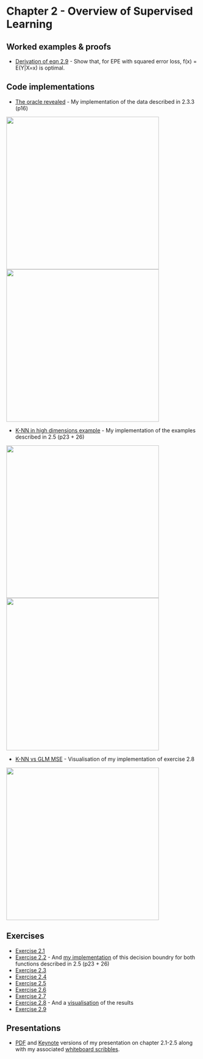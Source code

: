 # Chapter 2 - Overview of Supervised Learning

## Worked examples & proofs

* [Derivation of eqn 2.9](https://github.com/alanjeffares/elements-of-statistical-learning/blob/master/chapter-2/derivation_2.9.pdf) - Show that, for EPE with squared error loss, f(x) = E(Y|X=x) is optimal. 

## Code implementations

* [The oracle revealed](https://github.com/alanjeffares/elements-of-statistical-learning/blob/master/chapter-2/bayes_decision_boundary.R) - My implementation of the data described in 2.3.3 (p16)

<img src="https://raw.githubusercontent.com/alanjeffares/elements-of-statistical-learning/master/chapter-2/images/20_bivariate_means.png"  width="400"> <img src="https://raw.githubusercontent.com/alanjeffares/elements-of-statistical-learning/master/chapter-2/images/Mixed_gaussian_clusters.png"  width="400">


* [K-NN in high dimensions example](https://github.com/alanjeffares/elements-of-statistical-learning/blob/master/chapter-2/example_p23.R) - My implementation of the examples described in 2.5 (p23 + 26)

<img src="https://raw.githubusercontent.com/alanjeffares/elements-of-statistical-learning/master/chapter-2/images/MSE_vs_Dimension_1.png"  width="400"> <img src="https://raw.githubusercontent.com/alanjeffares/elements-of-statistical-learning/master/chapter-2/images/MSE_vs_Dimension_2.png"  width="400">



* [K-NN vs GLM MSE](https://github.com/alanjeffares/elements-of-statistical-learning/blob/master/chapter-2/exercise_2.8.R) - Visualisation of my implementation of exercise 2.8

<img src="https://github.com/alanjeffares/elements-of-statistical-learning/blob/master/chapter-2/images/KNN_vs_GLM.png"  width="400">

## Exercises

* [Exercise 2.1](https://github.com/alanjeffares/elements-of-statistical-learning/blob/master/chapter-2/exercise_2.1.pdf)
* [Exercise 2.2](https://github.com/alanjeffares/elements-of-statistical-learning/blob/master/chapter-2/exercise_2.2.pdf) - And [my implementation](https://github.com/alanjeffares/elements-of-statistical-learning/blob/master/chapter-2/bayes_decision_boundary.R) of this decision boundry for both functions described in 2.5 (p23 + 26)
* [Exercise 2.3](https://github.com/alanjeffares/elements-of-statistical-learning/blob/master/chapter-2/exercise_2.3.pdf)
* [Exercise 2.4](https://github.com/alanjeffares/elements-of-statistical-learning/blob/master/chapter-2/exercise_2.4.pdf)
* [Exercise 2.5](https://github.com/alanjeffares/elements-of-statistical-learning/blob/master/chapter-2/exercise_2.5.pdf)
* [Exercise 2.6](https://github.com/alanjeffares/elements-of-statistical-learning/blob/master/chapter-2/exercise_2.6.pdf)
* [Exercise 2.7](https://github.com/alanjeffares/elements-of-statistical-learning/blob/master/chapter-2/exercise_2.7.pdf)
* [Exercise 2.8](https://github.com/alanjeffares/elements-of-statistical-learning/blob/master/chapter-2/exercise_2.8.R) - And a [visualisation](https://github.com/alanjeffares/elements-of-statistical-learning/blob/master/chapter-2/images/KNN_vs_GLM.png) of the results
* [Exercise 2.9](https://github.com/alanjeffares/elements-of-statistical-learning/blob/master/chapter-2/exercise_2.9.pdf)

## Presentations

* [PDF](https://github.com/alanjeffares/elements-of-statistical-learning/blob/master/chapter-2/presentations/slides_2.1-2.5.pdf) and [Keynote](https://github.com/alanjeffares/elements-of-statistical-learning/blob/master/chapter-2/presentations/slides_2.1-2.5.key) versions of my presentation on chapter 2.1-2.5 along with my associated [whiteboard scribbles](https://github.com/alanjeffares/elements-of-statistical-learning/blob/master/chapter-2/presentations/Whiteboard_notes.png).




